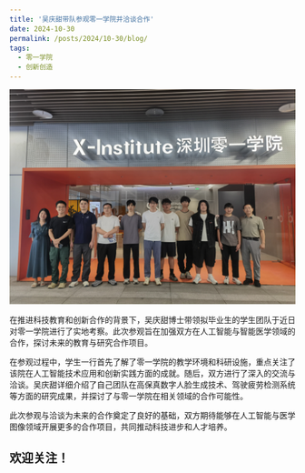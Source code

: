 ```yaml
---
title: '吴庆甜带队参观零一学院并洽谈合作'
date: 2024-10-30
permalink: /posts/2024/10-30/blog/
tags:
  - 零一学院
  - 创新创造
---
```



<!-- 在这里添加图片 -->
<div class="archive__image">
  <img src='/resources/01.jpg' alt="参观现场" style="max-width: 100%; height: auto;" />
</div>



在推进科技教育和创新合作的背景下，吴庆甜博士带领拟毕业生的学生团队于近日对零一学院进行了实地考察。此次参观旨在加强双方在人工智能与智能医学领域的合作，探讨未来的教育与研究合作项目。

在参观过程中，学生一行首先了解了零一学院的教学环境和科研设施，重点关注了该院在人工智能技术应用和创新实践方面的成就。随后，双方进行了深入的交流与洽谈。吴庆甜详细介绍了自己团队在高保真数字人脸生成技术、驾驶疲劳检测系统等方面的研究成果，并探讨了与零一学院在相关领域的合作可能性。

此次参观与洽谈为未来的合作奠定了良好的基础，双方期待能够在人工智能与医学图像领域开展更多的合作项目，共同推动科技进步和人才培养。


欢迎关注！
------
